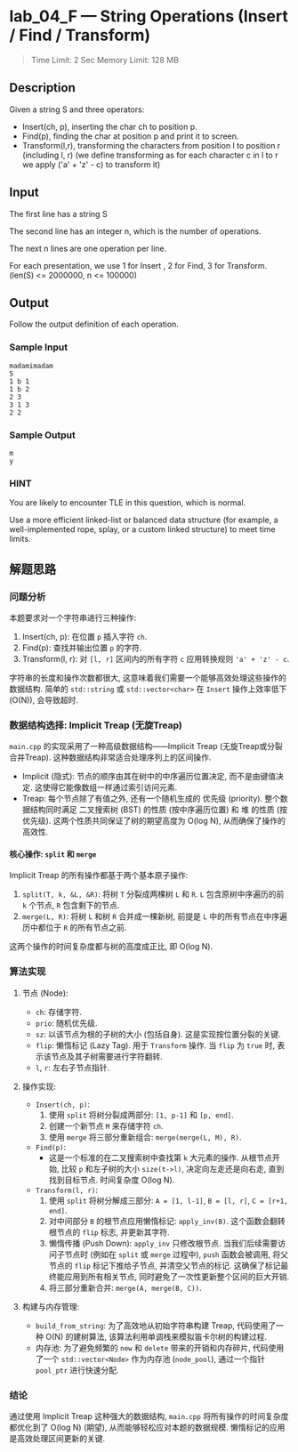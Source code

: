# lab_04_F — String Operations (Insert / Find / Transform)

> Time Limit: 2 Sec Memory Limit: 128 MB

## Description

 Given a string S and three operators:

+ Insert(ch, p), inserting the char ch to position p.
+ Find(p), finding the char at position p and print it to screen.
+ Transform(l,r), transforming the characters from position l to position r (including l, r) (we define transforming as for each character c in l to r we apply ('a' + 'z' - c) to transform it)


## Input

The first line has a string S

The second line has an integer n, which is the number of operations.

The next n lines are one operation per line.

For each presentation, we use 1 for Insert , 2 for Find, 3 for Transform. (len(S) <= 2000000, n <= 100000)

## Output

Follow the output definition of each operation.

### Sample Input

```log
madamimadam
5
1 b 1
1 b 2
2 3
3 1 3
2 2
```

### Sample Output

```log
m
y
```

### HINT

You are likely to encounter TLE in this question, which is normal.

Use a more efficient linked-list or balanced data structure (for example, a well-implemented rope, splay, or a custom linked structure) to meet time limits.

## 解题思路

### 问题分析

本题要求对一个字符串进行三种操作:
1.  Insert(ch, p): 在位置 `p` 插入字符 `ch`.
2.  Find(p): 查找并输出位置 `p` 的字符.
3.  Transform(l, r): 对 `[l, r]` 区间内的所有字符 `c` 应用转换规则 `'a' + 'z' - c`.

字符串的长度和操作次数都很大, 这意味着我们需要一个能够高效处理这些操作的数据结构. 简单的 `std::string` 或 `std::vector<char>` 在 `Insert` 操作上效率低下 (O(N)), 会导致超时.

### 数据结构选择: Implicit Treap (无旋Treap)

`main.cpp` 的实现采用了一种高级数据结构——Implicit Treap (无旋Treap或分裂合并Treap). 这种数据结构非常适合处理序列上的区间操作.

+ Implicit (隐式): 节点的顺序由其在树中的中序遍历位置决定, 而不是由键值决定. 这使得它能像数组一样通过索引访问元素.
+ Treap: 每个节点除了有值之外, 还有一个随机生成的 优先级 (priority). 整个数据结构同时满足 二叉搜索树 (BST) 的性质 (按中序遍历位置) 和 堆 的性质 (按优先级). 这两个性质共同保证了树的期望高度为 O(log N), 从而确保了操作的高效性.

#### 核心操作: `split` 和 `merge`

Implicit Treap 的所有操作都基于两个基本原子操作:
1.  `split(T, k, &L, &R)`: 将树 `T` 分裂成两棵树 `L` 和 `R`. `L` 包含原树中序遍历的前 `k` 个节点, `R` 包含剩下的节点.
2.  `merge(L, R)`: 将树 `L` 和树 `R` 合并成一棵新树, 前提是 `L` 中的所有节点在中序遍历中都位于 `R` 的所有节点之前.

这两个操作的时间复杂度都与树的高度成正比, 即 O(log N).

### 算法实现

1.  节点 (Node):
    + `ch`: 存储字符.
    + `prio`: 随机优先级.
    + `sz`: 以该节点为根的子树的大小 (包括自身). 这是实现按位置分裂的关键.
    + `flip`: 懒惰标记 (Lazy Tag). 用于 `Transform` 操作. 当 `flip` 为 `true` 时, 表示该节点及其子树需要进行字符翻转.
    + `l`, `r`: 左右子节点指针.

2.  操作实现:
    + `Insert(ch, p)`:
        1.  使用 `split` 将树分裂成两部分: `[1, p-1]` 和 `[p, end]`.
        2.  创建一个新节点 `M` 来存储字符 `ch`.
        3.  使用 `merge` 将三部分重新组合: `merge(merge(L, M), R)`.
    + `Find(p)`:
        + 这是一个标准的在二叉搜索树中查找第 `k` 大元素的操作. 从根节点开始, 比较 `p` 和左子树的大小 `size(t->l)`, 决定向左走还是向右走, 直到找到目标节点. 时间复杂度 O(log N).
    + `Transform(l, r)`:
        1.  使用 `split` 将树分解成三部分: `A = [1, l-1]`, `B = [l, r]`, `C = [r+1, end]`.
        2.  对中间部分 `B` 的根节点应用懒惰标记: `apply_inv(B)`. 这个函数会翻转根节点的 `flip` 标志, 并更新其字符.
        3.  懒惰传播 (Push Down): `apply_inv` 只修改根节点. 当我们后续需要访问子节点时 (例如在 `split` 或 `merge` 过程中), `push` 函数会被调用, 将父节点的 `flip` 标记下推给子节点, 并清空父节点的标记. 这确保了标记最终能应用到所有相关节点, 同时避免了一次性更新整个区间的巨大开销.
        4.  将三部分重新合并: `merge(A, merge(B, C))`.

3.  构建与内存管理:
    + `build_from_string`: 为了高效地从初始字符串构建 Treap, 代码使用了一种 O(N) 的建树算法, 该算法利用单调栈来模拟笛卡尔树的构建过程.
    + 内存池: 为了避免频繁的 `new` 和 `delete` 带来的开销和内存碎片, 代码使用了一个 `std::vector<Node>` 作为内存池 (`node_pool`), 通过一个指针 `pool_ptr` 进行快速分配.

### 结论

通过使用 Implicit Treap 这种强大的数据结构, `main.cpp` 将所有操作的时间复杂度都优化到了 O(log N) (期望), 从而能够轻松应对本题的数据规模. 懒惰标记的应用是高效处理区间更新的关键.
